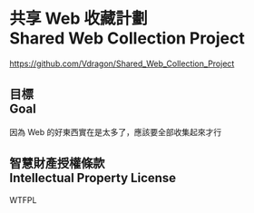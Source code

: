 # 共享 Web 收藏計劃<br />Shared Web Collection Project
<https://github.com/Vdragon/Shared_Web_Collection_Project>

## 目標<br />Goal
因為 Web 的好東西實在是太多了，應該要全部收集起來才行

## 智慧財產授權條款<br />Intellectual Property License
WTFPL

